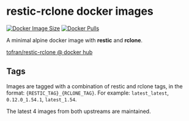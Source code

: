 # restic-rclone docker images

[![Docker Image Size](https://img.shields.io/docker/image-size/tofran/restic-rclone?sort=date)][DockerHub]
[![Docker Pulls](https://img.shields.io/docker/pulls/tofran/restic-rclone)][DockerHub]

A minimal alpine docker image with **restic** and **rclone**.

[tofran/restic-rclone @ docker hub][DockerHub]

## Tags

Images are tagged with a combination of restic and rclone tags, in the format: `{RESTIC_TAG}_{RCLONE_TAG}`.
For example: `latest_latest`, `0.12.0_1.54.1`, `latest_1.54`.

The latest 4 images from both upstreams are maintained.


[DockerHub]: https://hub.docker.com/r/tofran/restic-rclone
